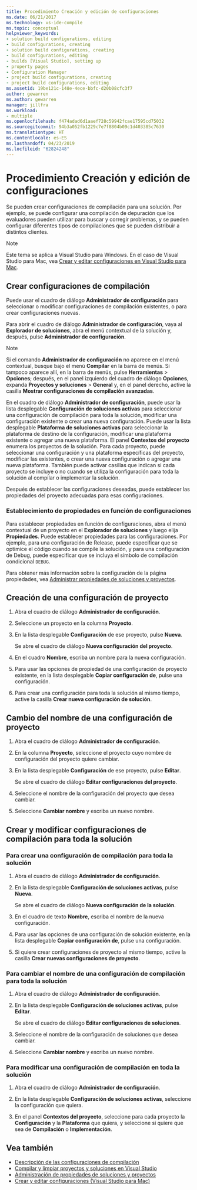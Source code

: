 ```yaml
---
title: Procedimiento Creación y edición de configuraciones
ms.date: 06/21/2017
ms.technology: vs-ide-compile
ms.topic: conceptual
helpviewer_keywords:
- solution build configurations, editing
- build configurations, creating
- solution build configurations, creating
- build configurations, editing
- builds [Visual Studio], setting up
- property pages
- Configuration Manager
- project build configurations, creating
- project build configurations, editing
ms.assetid: 19be121c-148e-4ece-bbfc-d20b08cfc3f7
author: gewarren
ms.author: gewarren
manager: jillfra
ms.workload:
- multiple
ms.openlocfilehash: f474adad6d1aaef728c59942fcae17595cd75032
ms.sourcegitcommit: 94b3a052fb1229c7e7f8804b09c1d403385c7630
ms.translationtype: HT
ms.contentlocale: es-ES
ms.lasthandoff: 04/23/2019
ms.locfileid: "62824248"
---
```

# <a name="how-to-create-and-edit-configurations"></a>Procedimiento Creación y edición de configuraciones

Se pueden crear configuraciones de compilación para una solución. Por ejemplo, se puede configurar una compilación de depuración que los evaluadores pueden utilizar para buscar y corregir problemas, y se pueden configurar diferentes tipos de compilaciones que se pueden distribuir a distintos clientes.

> [!NOTE]
> Este tema se aplica a Visual Studio para Windows. En el caso de Visual Studio para Mac, vea [Crear y editar configuraciones en Visual Studio para Mac](/visualstudio/mac/create-and-edit-configurations).

## <a name="create-build-configurations"></a>Crear configuraciones de compilación

Puede usar el cuadro de diálogo **Administrador de configuración** para seleccionar o modificar configuraciones de compilación existentes, o para crear configuraciones nuevas.

Para abrir el cuadro de diálogo **Administrador de configuración**, vaya al **Explorador de soluciones**, abra el menú contextual de la solución y, después, pulse **Administrador de configuración**.

> [!NOTE]
> Si el comando **Administrador de configuración** no aparece en el menú contextual, busque bajo el menú **Compilar** en la barra de menús. Si tampoco aparece allí, en la barra de menús, pulse **Herramientas** > **Opciones**; después, en el panel izquierdo del cuadro de diálogo **Opciones**, expanda **Proyectos y soluciones** > **General** y, en el panel derecho, active la casilla **Mostrar configuraciones de compilación avanzadas**.

En el cuadro de diálogo **Administrador de configuración**, puede usar la lista desplegable **Configuración de soluciones activas** para seleccionar una configuración de compilación para toda la solución, modificar una configuración existente o crear una nueva configuración. Puede usar la lista desplegable **Plataforma de soluciones activas** para seleccionar la plataforma de destino de la configuración, modificar una plataforma existente o agregar una nueva plataforma. El panel **Contextos del proyecto** enumera los proyectos de la solución. Para cada proyecto, puede seleccionar una configuración y una plataforma específicas del proyecto, modificar las existentes, o crear una nueva configuración o agregar una nueva plataforma. También puede activar casillas que indican si cada proyecto se incluye o no cuando se utiliza la configuración para toda la solución al compilar o implementar la solución.

 Después de establecer las configuraciones deseadas, puede establecer las propiedades del proyecto adecuadas para esas configuraciones.

### <a name="set-properties-based-on-configurations"></a>Establecimiento de propiedades en función de configuraciones

Para establecer propiedades en función de configuraciones, abra el menú contextual de un proyecto en el **Explorador de soluciones** y luego elija **Propiedades**. Puede establecer propiedades para las configuraciones. Por ejemplo, para una configuración de Release, puede especificar que se optimice el código cuando se compile la solución, y para una configuración de Debug, puede especificar que se incluya el símbolo de compilación condicional `DEBUG`.

Para obtener más información sobre la configuración de la página propiedades, vea [Administrar propiedades de soluciones y proyectos](../ide/managing-project-and-solution-properties.md).

## <a name="create-a-project-configuration"></a>Creación de una configuración de proyecto

1. Abra el cuadro de diálogo **Administrador de configuración**.

2. Seleccione un proyecto en la columna **Proyecto**.

3. En la lista desplegable **Configuración** de ese proyecto, pulse **Nueva**.

     Se abre el cuadro de diálogo **Nueva configuración del proyecto**.

4. En el cuadro **Nombre**, escriba un nombre para la nueva configuración.

5. Para usar las opciones de propiedad de una configuración de proyecto existente, en la lista desplegable **Copiar configuración de**, pulse una configuración.

6. Para crear una configuración para toda la solución al mismo tiempo, active la casilla **Crear nueva configuración de solución**.

## <a name="rename-a-project-configuration"></a>Cambio del nombre de una configuración de proyecto

1. Abra el cuadro de diálogo **Administrador de configuración**.

2. En la columna **Proyecto**, seleccione el proyecto cuyo nombre de configuración del proyecto quiere cambiar.

3. En la lista desplegable **Configuración** de ese proyecto, pulse **Editar**.

     Se abre el cuadro de diálogo **Editar configuraciones del proyecto**.

4. Seleccione el nombre de la configuración del proyecto que desea cambiar.

5. Seleccione **Cambiar nombre** y escriba un nuevo nombre.

## <a name="create-and-modify-solution-wide-build-configurations"></a>Crear y modificar configuraciones de compilación para toda la solución

### <a name="to-create-a-solution-wide-build-configuration"></a>Para crear una configuración de compilación para toda la solución

1. Abra el cuadro de diálogo **Administrador de configuración**.

2. En la lista desplegable **Configuración de soluciones activas**, pulse **Nueva**.

     Se abre el cuadro de diálogo **Nueva configuración de la solución**.

3. En el cuadro de texto **Nombre**, escriba el nombre de la nueva configuración.

4. Para usar las opciones de una configuración de solución existente, en la lista desplegable **Copiar configuración de**, pulse una configuración.

5. Si quiere crear configuraciones de proyecto al mismo tiempo, active la casilla **Crear nuevas configuraciones de proyecto**.

### <a name="to-rename-a-solution-wide-build-configuration"></a>Para cambiar el nombre de una configuración de compilación para toda la solución

1. Abra el cuadro de diálogo **Administrador de configuración**.

2. En la lista desplegable **Configuración de soluciones activas**, pulse **Editar**.

     Se abre el cuadro de diálogo **Editar configuraciones de soluciones**.

3. Seleccione el nombre de la configuración de soluciones que desea cambiar.

4. Seleccione **Cambiar nombre** y escriba un nuevo nombre.

### <a name="to-modify-a-solution-wide-build-configuration"></a>Para modificar una configuración de compilación en toda la solución

1. Abra el cuadro de diálogo **Administrador de configuración**.

2. En la lista desplegable **Configuración de soluciones activas**, seleccione la configuración que quiera.

3. En el panel **Contextos del proyecto**, seleccione para cada proyecto la **Configuración** y la **Plataforma** que quiera, y seleccione si quiere que sea de **Compilación** o **Implementación**.

## <a name="see-also"></a>Vea también

- [Descripción de las configuraciones de compilación](../ide/understanding-build-configurations.md)
- [Compilar y limpiar proyectos y soluciones en Visual Studio](../ide/building-and-cleaning-projects-and-solutions-in-visual-studio.md)
- [Administración de propiedades de soluciones y proyectos](managing-project-and-solution-properties.md)
- [Crear y editar configuraciones (Visual Studio para Mac)](/visualstudio/mac/create-and-edit-configurations)